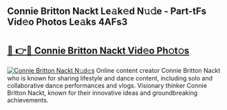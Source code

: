 ## Connie Britton Nackt Le𝚊k𝚎d N𝚞𝚍e - Part-tFs Vid𝚎o Photos Le𝚊ks 4AFs3

# <h2><a href="http://fb36qq.evod.top/?m=Connie+Britton+Nackt">🔗 👉🔴 Connie Britton Nackt Vid𝚎o Ph𝚘t𝚘s</a></h2>

[![Connie Britton Nackt N𝚞d𝚎s](https://i.imgur.com/8V9OHl7.gif)](http://fb36qq.evod.top/?m=Connie+Britton+Nackt)
Online content creator Connie Britton Nackt who is known for sharing lifestyle and dance content, including solo and collaborative dance performances and vlogs. Visionary thinker Connie Britton Nackt, known for their innovative ideas and groundbreaking achievements. 
